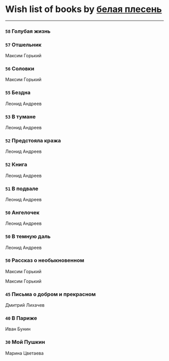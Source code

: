 # Wish list of books by [белая плесень](https://plus.google.com/104448632954411726505)
---

### `58` Голубая жизнь

### `57` Отшельник
Максим Горький

### `56` Соловки
Максим Горький

### `55` Бездна
Леонид Андреев

### `53` В тумане
Леонид Андреев

### `52` Предстояла кража
Леонид Андреев

### `52` Книга
Леонид Андреев

### `51` В подвале
Леонид Андреев

### `50` Ангелочек
Леонид Андреев

### `50` В темную даль
Леонид Андреев

### `50` Рассказ о необыкновенном
Максим Горький

Максим Горький

### `45` Письма о добром и прекрасном
Дмитрий Лихачев

### `40` В Париже
Иван Бунин

### `30` Мой Пушкин
Марина Цветаева

